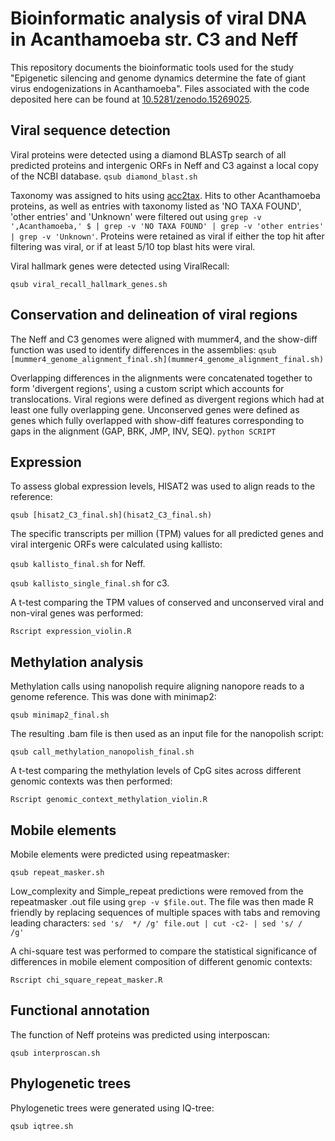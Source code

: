 # Bioinformatic analysis of viral DNA in Acanthamoeba str. C3 and Neff

This repository documents the bioinformatic tools used for the study "Epigenetic silencing and genome dynamics determine the fate of giant virus endogenizations in Acanthamoeba". Files associated with the code deposited here can be found at [10.5281/zenodo.15269025](https://doi.org/10.5281/zenodo.15269025).

## Viral sequence detection

Viral proteins were detected using a diamond BLASTp search of all predicted proteins and intergenic ORFs in Neff and C3 against a local copy of the NCBI database. `qsub diamond_blast.sh`

Taxonomy was assigned to hits using [acc2tax](https://github.com/richardmleggett/acc2tax). Hits to other Acanthamoeba proteins, as well as entries with taxonomy listed as 'NO TAXA FOUND', 'other entries' and 'Unknown' were filtered out using `grep -v ',Acanthamoeba,' $ | grep -v 'NO TAXA FOUND' | grep -v 'other entries' | grep -v 'Unknown'`. Proteins were retained as viral if either the top hit after filtering was viral, or if at least 5/10 top blast hits were viral.

Viral hallmark genes were detected using ViralRecall:

`qsub viral_recall_hallmark_genes.sh`

## Conservation and delineation of viral regions

The Neff and C3 genomes were aligned with mummer4, and the show-diff function was used to identify differences in the assemblies:
`qsub [mummer4_genome_alignment_final.sh](mummer4_genome_alignment_final.sh)`

Overlapping differences in the alignments were concatenated together to form 'divergent regions', using a custom script which accounts for translocations. Viral regions were defined as divergent regions which had at least one fully overlapping gene. Unconserved genes were defined as genes which fully overlapped with show-diff features corresponding to gaps in the alignment (GAP, BRK, JMP, INV, SEQ).
`python SCRIPT`

## Expression

To assess global expression levels, HISAT2 was used to align reads to the reference:

`qsub [hisat2_C3_final.sh](hisat2_C3_final.sh)`

The specific transcripts per million (TPM) values for all predicted genes and viral intergenic ORFs were calculated using kallisto:

`qsub kallisto_final.sh` for Neff.

`qsub kallisto_single_final.sh` for c3.

A t-test comparing the TPM values of conserved and unconserved viral and non-viral genes was performed:

`Rscript expression_violin.R`

## Methylation analysis

Methylation calls using nanopolish require aligning nanopore reads to a genome reference. This was done with minimap2:

`qsub minimap2_final.sh`

The resulting .bam file is then used as an input file for the nanopolish script:

`qsub call_methylation_nanopolish_final.sh`

A t-test comparing the methylation levels of CpG sites across different genomic contexts was then performed:

`Rscript genomic_context_methylation_violin.R`

## Mobile elements

Mobile elements were predicted using repeatmasker:

`qsub repeat_masker.sh`

Low_complexity and Simple_repeat predictions were removed from the repeatmasker .out file using `grep -v $file.out`. The file was then made R friendly by replacing sequences of multiple spaces with tabs and removing leading characters: `sed 's/  */ /g' file.out | cut -c2- | sed 's/ /       /g'`

A chi-square test was performed to compare the statistical significance of differences in mobile element composition of different genomic contexts:

`Rscript chi_square_repeat_masker.R`

## Functional annotation

The function of Neff proteins was predicted using interposcan:

`qsub interproscan.sh`

## Phylogenetic trees

Phylogenetic trees were generated using IQ-tree:

`qsub iqtree.sh`
